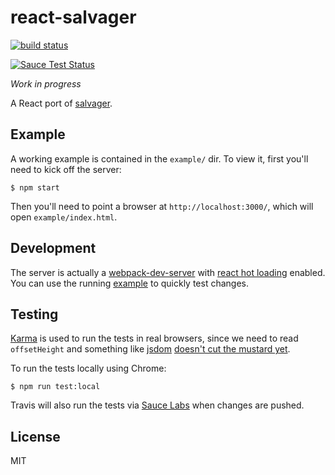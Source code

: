 # react-salvager

[![build status](https://img.shields.io/travis/tanem/react-salvager/master.svg?style=flat-square)](https://travis-ci.org/tanem/react-salvager)

[![Sauce Test Status](https://saucelabs.com/browser-matrix/react-salvager.svg)](https://saucelabs.com/u/react-salvager)

_Work in progress_

A React port of [salvager](https://github.com/tanem/salvager).

## Example

A working example is contained in the `example/` dir. To view it, first you'll need to kick off the server:

```
$ npm start
```

Then you'll need to point a browser at `http://localhost:3000/`, which will open `example/index.html`.

## Development

The server is actually a [webpack-dev-server](https://webpack.github.io/docs/webpack-dev-server.html) with [react hot loading](https://github.com/gaearon/react-hot-loader) enabled. You can use the running [example](#example) to quickly test changes.

## Testing

[Karma](http://karma-runner.github.io/0.13/index.html) is used to run the tests in real browsers, since we need to read `offsetHeight` and something like [jsdom](https://github.com/tmpvar/jsdom) [doesn't cut the mustard yet](https://github.com/tmpvar/jsdom/issues/135).

To run the tests locally using Chrome:

```
$ npm run test:local
```

Travis will also run the tests via [Sauce Labs](https://saucelabs.com/) when changes are pushed.

## License

MIT
